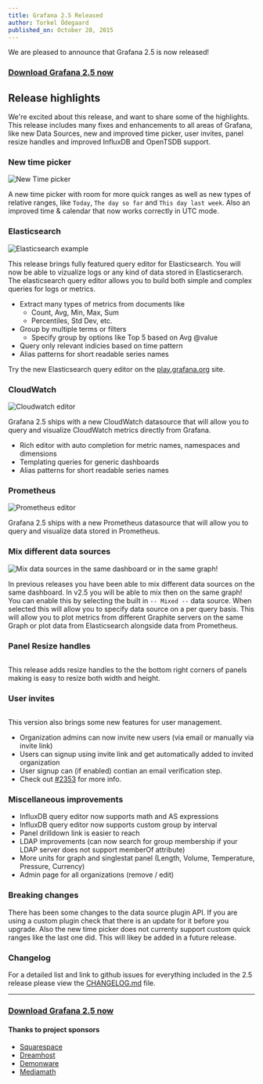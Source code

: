 ```yaml
---
title: Grafana 2.5 Released
author: Torkel Ödegaard
published_on: October 28, 2015
---
```


We are pleased to announce that Grafana 2.5 is now released!

### <a href="http://grafana.org/download">Download Grafana 2.5 now</a>

## Release highlights
We're excited about this release, and want to share some of the highlights. This release includes many
fixes and enhancements to all areas of Grafana, like new Data Sources, new and improved time picker, user invites, panel
resize handles and improved InfluxDB and OpenTSDB support.

### New time picker
<img src="/assets/img/features/timepicker.png" alt="New Time picker">

A new time picker with room for more quick ranges as well as new types of relative ranges, like `Today`,
`The day so far` and `This day last week`. Also an improved time & calendar that now works
correctly in UTC mode.

### Elasticsearch

<img src="/assets/img/features/elasticsearch_metrics_ex1.png" alt="Elasticsearch example">
<br>

This release brings fully featured query editor for Elasticsearch. You will now be able to vizualize
logs or any kind of data stored in Elasticserarch. The elasticsearch query editor
allows you to build both simple and complex queries for logs or metrics.

- Extract many types of metrics from documents like
  - Count, Avg, Min, Max, Sum
  - Percentiles, Std Dev, etc.
- Group by multiple terms or filters
  - Specify group by options like Top 5 based on Avg @value
- Query only relevant indicies based on time pattern
- Alias patterns for short readable series names

Try the new Elasticsearch query editor on the [play.grafana.org](http://play.grafana.org/dashboard/db/elasticsearch-metrics) site.

### CloudWatch

<img src="/assets/img/features/cloudwatch.png" alt="Cloudwatch editor">

Grafana 2.5 ships with a new CloudWatch datasource that will allow you to query and visualize CloudWatch
metrics directly from Grafana.

- Rich editor with auto completion for metric names, namespaces and dimensions
- Templating queries for generic dashboards
- Alias patterns for short readable series names

### Prometheus

<img src="/assets/img/features/prometheus_editor.png" alt="Prometheus editor">

Grafana 2.5 ships with a new Prometheus datasource that will allow you to query and visualize data
stored in Prometheus.


### Mix different data sources
<img src="/assets/img/features/mixed_data.png" alt="Mix data sources in the same dashboard or in the same graph!">

In previous releases you have been able to mix different data sources on the same dashboard. In v2.5 you
will be able to mix then on the same graph! You can enable this by selecting the built in `-- Mixed --` data source.
When selected this will allow you to specify data source on a per query basis. This will allow you
to plot metrics from different Graphite servers on the same Graph or plot data from Elasticsearch alongside
data from Prometheus.

### Panel Resize handles
<img src="/assets/img/features/panel_resize.gif" alt="">

This release adds resize handles to the the bottom right corners of panels making is easy to resize both width and height.

### User invites
<img src="/assets/img/features/org_invite.png" alt="">

This version also brings some new features for user management.

- Organization admins can now invite new users (via email or manually via invite link)
- Users can signup using invite link and get automatically added to invited organization
- User signup can (if enabled) contian an email verification step.
- Check out [#2353](https://github.com/grafana/grafana/issues/2353) for more info.

### Miscellaneous improvements

- InfluxDB query editor now supports math and AS expressions
- InfluxDB query editor now supports custom group by interval
- Panel drilldown link is easier to reach
- LDAP improvements (can now search for group membership if your LDAP server does not support memberOf attribute)
- More units for graph and singlestat panel (Length, Volume, Temperature, Pressure, Currency)
- Admin page for all organizations (remove / edit)

### Breaking changes
There has been some changes to the data source plugin API. If you are using a custom plugin check that there is an update for it before you upgrade. Also
the new time picker does not currenty support custom quick ranges like the last one did. This will likey be added in a
future release.

### Changelog
For a detailed list and link to github issues for everything included in the 2.5 release please
view the [CHANGELOG.md]("https://github.com/grafana/grafana/blob/master/CHANGELOG.md") file.

- - -

### <a href="http://grafana.org/download">Download Grafana 2.5 now</a>

#### Thanks to project sponsors
* [Squarespace](http://www.squarespace.com)
* [Dreamhost](http://www.dreamhost.com)
* [Demonware](http://www.demonware.net)
* [Mediamath](https://developer.mediamath.com/OpenSource)


